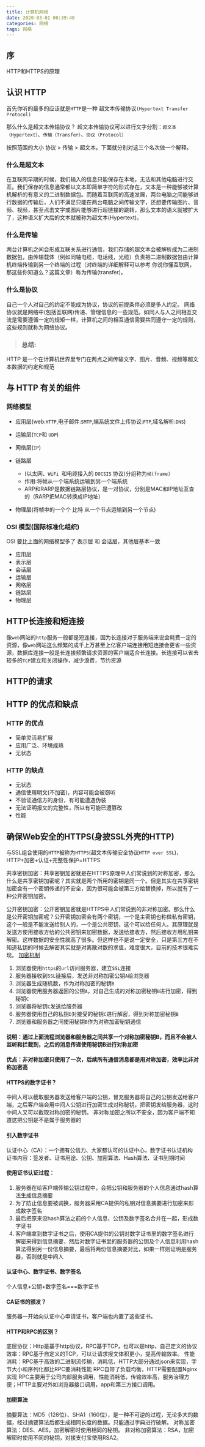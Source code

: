 ```yaml
---
title: 计算机网络
date: 2020-03-01 00:39:40
categories: 网络
tags: 网络
---
```


## 序
HTTP和HTTPS的原理

## 认识 HTTP
首先你听的最多的应该就是` HTTP `是一种 超文本传输协议`(Hypertext Transfer Protocol)`

那么什么是超文本传输协议？
超文本传输协议可以进行文字分割：`超文本（Hypertext）`、`传输（Transfer）`、`协议（Protocol）`

按照范围的大小 协议 > 传输 > 超文本。下面就分别对这三个名次做一个解释。

### 什么是超文本
在互联网早期的时候，我们输入的信息只能保存在本地，无法和其他电脑进行交互。我们保存的信息通常都以文本即简单字符的形式存在，文本是一种能够被计算机解析的有意义的二进制数据包。而随着互联网的高速发展，两台电脑之间能够进行数据的传输后，人们不满足只能在两台电脑之间传输文字，还想要传输图片、音频、视频，甚至点击文字或图片能够进行超链接的跳转，那么文本的语义就被扩大了，这种语义扩大后的文本就被称为超文本(Hypertext)。
### 什么是传输
两台计算机之间会形成互联关系进行通信，我们存储的超文本会被解析成为二进制数据包，由传输载体（例如同轴电缆，电话线，光缆）负责把二进制数据包由计算机终端传输到另一个终端的过程（对终端的详细解释可以参考 你说你懂互联网，那这些你知道么？这篇文章）称为传输(transfer)。
### 什么是协议
自己一个人对自己的约定不能成为协议，协议的前提条件必须是多人约定。
网络协议就是网络中(包括互联网)传递、管理信息的一些规范。如同人与人之间相互交流是需要遵循一定的规矩一样，计算机之间的相互通信需要共同遵守一定的规则，这些规则就称为网络协议。

> ### 总结:
HTTP 是一个在计算机世界里专门在两点之间传输文字、图片、音频、视频等超文本数据的约定和规范

## 与 HTTP 有关的组件
### 网络模型
- 应用层(web:`HTTP`,电子邮件:`SMTP`,端系统文件上传协议:`FTP`,域名解析:`DNS`)
- 运输层(`TCP`和 `UDP`)
- 网络层(`IP`)
- 链路层
    - (以太网、`WiFi `和电缆接入的 `DOCSIS` 协议)分组称为`帧(frame)`
    - 作用:将帧从一个端系统运输到另一个端系统
    - ARP和RARP是数据链路层协议，是一对协议，分别是MAC和IP地址互查的（RARP把MAC转换成IP地址）

- 物理层(将帧中的一个个 比特 从一个节点运输到另一个节点)


### OSI 模型(国际标准化组织)
OSI 要比上面的网络模型多了 表示层 和 会话层，其他层基本一致
- 应用层
- 表示层
- 会话层
- 运输层
- 网络层
- 链路层
- 物理层
## HTTP长连接和短连接
像`web`网站的`http`服务一般都是短连接，因为长连接对于服务端来说会耗费一定的资源，像`web`网站这么频繁的成千上万甚至上亿客户端连接用短连接会更省一些资源，数据库连接一般是长连接频繁请求资源的客户端适合长连接。长连接可以省去较多的`TCP`建立和关闭操作，减少浪费，节约资源

## HTTP的请求
## HTTP 的优点和缺点
### HTTP 的优点
- 简单灵活易扩展
- 应用广泛、环境成熟
- 无状态
### HTTP 的缺点
- 无状态
- 通信使用明文(不加密)，内容可能会被窃听
- 不验证通信方的身份，有可能遭遇伪装
- 无法证明报文的完整性，所以有可能已遭篡改
- 性能



## 确保Web安全的HTTPS(身披SSL外壳的HTTP)
与SSL组合使用的`HTTP`被称为`HTTPS`(超文本传输安全协议`HTTP over SSL`)，
HTTP+加密+认证+完整性保护=HTTPS

共享密钥加密：共享密钥加密就是在HTTPS原理中人们常说到的对称加密，那么什么是共享密钥加密呢？其实就是两个所用的密钥是同一个。但是其实在共享密钥加密会有一个密钥传递的不安全，因为很可能会被第三方给替换掉，所以就有了一种公开密钥加密。

公开密钥加密：公开密钥加密就是HTTPS中人们常说到的非对称加密。那么什么是公开密钥加密呢？公开密钥加密会有两个密钥，一个是主密钥也称做私有密钥，这个一般是不能发送给别人的，一个是公共密钥，这个可以给任何人。其原理就是发送方使用接收方给的公共密钥来加密数据，发送给接收方，然后接收方用私钥来解密。这样数据的安全性就高了很多。但这样也不是说一定安全，只是第三方在不知道私钥的时候去解密其实就是对离散对数的求值，难度很大，目前的技术很难实现。
[加密机制](https://blog.csdn.net/MierCurry/article/details/104564378)
1. 浏览器使用`https`的`url`访问服务器，建立`SSL`连接
2. 服务器接收到`SSL`链接后，发送非对称加密公钥`A`给浏览器
3. 浏览器生成随机数，作为对称加密的秘钥`B`
4. 浏览器使用服务器返回的公钥`A`，对自己生成的对称加密秘钥`B`进行加密，得到秘钥`C`
5. 浏览器将秘钥`C`发送给服务器
6. 服务器使用自己的私钥`D`对接受的秘钥`C`进行解密，得到对称加密秘钥`B`
7. 浏览器和服务器之间使用秘钥`B`作为对称加密秘钥通信

#### 说明：通过上面流程浏览器和服务器之间共享一个对称加密秘钥B，而且不会被人监听和拦截到，之后的消息传递使用秘钥B进行对称加密

#### 优点：非对称加密只使用了一次，后续所有通信消息都是用对称加密，效率比非对称加密高

#### HTTPS的数字证书？
中间人可以截取服务器发送给客户端的公钥，冒充服务器将自己的公钥发送给客户端，之后客户端会用中间人公钥进行加密生成对称秘钥，把密钥发给服务器，这时中间人又可以截取对称加密的秘钥。
非对称加密之所以不安全，因为客户端不知道这把公钥是不是属于服务器的

#### 引入数字证书
认证中心（CA）：一个拥有公信力、大家都认可的认证中心，数字证书认证机构
证书内容：签发者、证书用途、公钥、加密算法、Hash算法、证书到期时间

#### 使用证书认证过程：

1. 服务器在给客户端传输公钥过程中，会把公钥和服务器的个人信息通过hash算法生成信息摘要
2. 为了防止信息要被调换，服务器采用CA提供的私钥对信息摘要进行加密来形成数字签名
3. 最后把原来没hash算法之前的个人信息、公钥及数字签名合并在一起，形成数字证书
4. 客户端拿到数字证书之后，使用CA提供的公钥对数字证书里的数字签名进行解密来得到信息摘要，然后对数字证书里的服务器的公钥及个人信息利用hash算法得到另一份信息摘要，最后将两份信息摘要对比，如果一样则证明是服务器，否则就是中间人

#### 认证中心、数字证书、数字签名
个人信息+公钥+数字签名===数字证书

#### CA证书的颁发？
服务器一开始向认证中心申请证书，客户端也内置了这些证书。

#### HTTP和RPC的区别？
底层协议：Http是基于http协议，RPC基于TCP，也可以是http，自己定义的协议
效率：RPC基于自定义的TCP，可以让请求报文体积更小，提高传输效率。
性能消耗：RPC基于高效的二进制流传输，消耗低，HTTP大部分通过json来实现，字节大小和序列化都比RPC要消耗性能
RPC自带了负载均衡，HTTP需要配置Nginx实现
RPC主要用于公司内部服务调用，性能消耗低，传输效率高，服务治理方便；HTTP主要对外如浏览器接口调用，app和第三方接口调用。

#### 加密算法
摘要算法：MD5（128位）、SHA1（160位），是一种不可逆的过程，无论多大的数据，经过摘要算法后都生成相同长度的数据。只能通过字典进行破解。
对称加密算法：DES、AES，加密解密时使用相同的秘钥。
非对称加密算法：RSA，加密解密时使用不同的秘钥，对接支付宝使用RSA2。